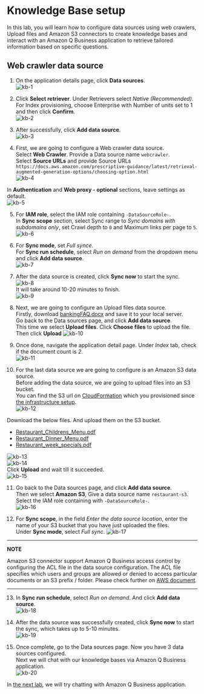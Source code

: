 # Knowledge Base setup
In this lab, you will learn how to configure data sources using web crawlers, Upload files and Amazon S3 connectors to create knowledge bases and interact with an Amazon Q Business application to retrieve tailored information based on specific questions.  

## Web crawler data source
1. On the application details page, click **Data sources**.  
![kb-1](./img/kb-1.png)  

2. Click **Select retriever**. Under Retrievers select *Native (Recommended)*. For Index provisioning, choose Enterprise with Number of units set to 1 and then click **Confirm**.  
![kb-2](./img/kb-2.png)  

3. After successfully, click **Add data source**.  
![kb-3](./img/kb-3.png)  

4. First, we are going to configure a Web crawler data source.  
Select **Web Crawler**. Provide a Data source name `webcrawler`.  
Select **Source URLs** and provide Source URLs `https://docs.aws.amazon.com/prescriptive-guidance/latest/retrieval-augmented-generation-options/choosing-option.html`  
![kb-4](./img/kb-4.png)  

In **Authentication** and **Web proxy - optional** sections, leave settings as default.  
![kb-5](./img/kb-5.png)  

5. For **IAM role**, select the IAM role containing `-DataSourceRole-`.  
In **Sync scope** section, select Sync range to *Sync domains with subdomains only*, set Crawl depth to `0` and Maximum links per page to `5`.  
![kb-6](./img/kb-6.png)  

6. For **Sync mode**, set *Full synce*.  
For **Sync run schedule**, select *Run on demand* from the dropdown menu and click **Add data source**.  
![kb-7](./img/kb-7.png)  

7. After the data source is created, click **Sync now** to start the sync.  
![kb-8](./img/kb-8.png)  
It will take around 10-20 minutes to finish.  
![kb-9](./img/kb-9.png)  

8. Next, we are going to configure an Upload files data source.  
Firstly, download [bankingFAQ.docx](./doc/bankingFAQ.docx) and save it to your local server.  
Go back to the Data sources page, and click **Add data source**.  
This time we select **Upload files**. Click **Choose files** to upload the file. Then click **Upload**
![kb-10](./img/kb-10.png)  

9. Once done, navigate the application detail page. Under *Index* tab, check if the document count is *2*.  
![kb-11](./img/kb-11.png)  

10. For the last data source we are going to configure is an Amazon S3 data source.  
Before adding the data source, we are going to upload files into an S3 bucket.  
You can find the S3 url on [CloudFormation](https://console.aws.amazon.com/cloudformation) which you provisioned since [the infrastructure setup](../infra/README.md).  
![kb-12](./img/kb-12.png)  

Download the below files. And upload them on the S3 bucket.
- [Restaurant_Childrens_Menu.pdf](./doc/Restaurant_Childrens_Menu.pdf)
- [Restaurant_Dinner_Menu.pdf](./doc/Restaurant_Dinner_Menu.pdf)
- [Restaurant_week_specials.pdf](./doc/Restaurant_week_specials.pdf)

![kb-13](./img/kb-13.png)  
![kb-14](./img/kb-14.png)  
Click **Upload** and wait till it succeeded.  
![kb-15](./img/kb-15.png)  

11. Go back to the Data sources page, and click **Add data source**.  
Then we select **Amazon S3**, Give a data source name `restaurant-s3`.  
Select the IAM role containing with `-DataSourceRole-`.  
![kb-16](./img/kb-16.png)  

12. For **Sync scope**, in the field *Enter the data source location*, enter the name of your S3 bucket that you have just uploaded the files.  
Under **Sync mode**, select *Full sync*. 
![kb-17](./img/kb-17.png)  

---
**NOTE**

Amazon S3 connector support Amazon Q Business access control by configuring the ACL file in the data source configuration. The ACL file specifies which users and groups are allowed or denied to access particular documents or an S3 prefix / folder. Please check further on [AWS document](https://docs.aws.amazon.com/amazonq/latest/qbusiness-ug/s3-user-management.html).  

---

13. In **Sync run schedule**, select *Run on demand*. And click **Add data source**.  
![kb-18](./img/kb-18.png)  

14. After the data source was successfully created, click **Sync now** to start the sync, which takes up to 5-10 minutes.  
![kb-19](./img/kb-19.png)  

15. Once complete, go to the Data sources page. Now you have 3 data sources configured.  
Next we will chat with our knowledge bases via Amazon Q Business application.  
![kb-20](./img/kb-20.png)  

In [the next lab](../chat), we will try chatting with Amazon Q Business application.